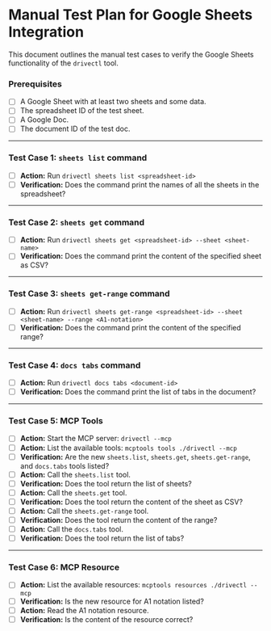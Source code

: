 # Manual Test Plan for Google Sheets Integration

This document outlines the manual test cases to verify the Google Sheets functionality of the `drivectl` tool.

### Prerequisites

- [ ] A Google Sheet with at least two sheets and some data.
- [ ] The spreadsheet ID of the test sheet.
- [ ] A Google Doc.
- [ ] The document ID of the test doc.

---

### Test Case 1: `sheets list` command

- [ ] **Action:** Run `drivectl sheets list <spreadsheet-id>`
- [ ] **Verification:** Does the command print the names of all the sheets in the spreadsheet?

---

### Test Case 2: `sheets get` command

- [ ] **Action:** Run `drivectl sheets get <spreadsheet-id> --sheet <sheet-name>`
- [ ] **Verification:** Does the command print the content of the specified sheet as CSV?

---

### Test Case 3: `sheets get-range` command

- [ ] **Action:** Run `drivectl sheets get-range <spreadsheet-id> --sheet <sheet-name> --range <A1-notation>`
- [ ] **Verification:** Does the command print the content of the specified range?

---

### Test Case 4: `docs tabs` command

- [ ] **Action:** Run `drivectl docs tabs <document-id>`
- [ ] **Verification:** Does the command print the list of tabs in the document?

---

### Test Case 5: MCP Tools

- [ ] **Action:** Start the MCP server: `drivectl --mcp`
- [ ] **Action:** List the available tools: `mcptools tools ./drivectl --mcp`
- [ ] **Verification:** Are the new `sheets.list`, `sheets.get`, `sheets.get-range`, and `docs.tabs` tools listed?
- [ ] **Action:** Call the `sheets.list` tool.
- [ ] **Verification:** Does the tool return the list of sheets?
- [ ] **Action:** Call the `sheets.get` tool.
- [ ] **Verification:** Does the tool return the content of the sheet as CSV?
- [ ] **Action:** Call the `sheets.get-range` tool.
- [ ] **Verification:** Does the tool return the content of the range?
- [ ] **Action:** Call the `docs.tabs` tool.
- [ ] **Verification:** Does the tool return the list of tabs?

---

### Test Case 6: MCP Resource

- [ ] **Action:** List the available resources: `mcptools resources ./drivectl --mcp`
- [ ] **Verification:** Is the new resource for A1 notation listed?
- [ ] **Action:** Read the A1 notation resource.
- [ ] **Verification:** Is the content of the resource correct?